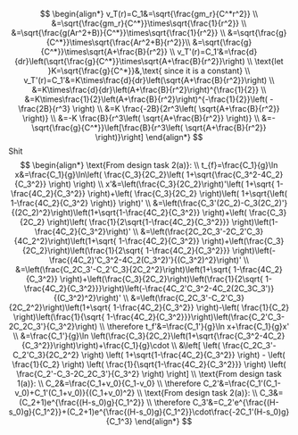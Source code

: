 $$
\begin{align*}
v_T(r)=C_1&=\sqrt{\frac{gm_r}{C^*r^2}} \\
&=\sqrt{\frac{gm_r}{C^*}}\times\sqrt{\frac{1}{r^2}} \\
&=\sqrt{\frac{g(Ar^2+B)}{C^*}}\times\sqrt{\frac{1}{r^2}} \\
&=\sqrt{\frac{g}{C^*}}\times\sqrt{\frac{Ar^2+B}{r^2}}\\
&=\sqrt{\frac{g}{C^*}}\times\sqrt{A+\frac{B}{r^2}} \\
v_T'(r)=C_1'&=\frac{d}{dr}\left(\sqrt{\frac{g}{C^*}}\times\sqrt{A+\frac{B}{r^2}}\right) \\
\text{let }K=\sqrt{\frac{g}{C^*}}&,\text{ since it is a constant} \\
v_T'(r)=C_1'&=K\times\frac{d}{dr}\left(\sqrt{A+\frac{B}{r^2}}\right) \\
&=K\times\frac{d}{dr}\left(A+\frac{B}{r^2}\right)^{\frac{1}{2}} \\
&=K\times\frac{1}{2}\left(A+\frac{B}{r^2}\right)^{-\frac{1}{2}}\left( -\frac{2B}{r^3} \right) \\
&=K \frac{-2B}{2r^3\left( \sqrt{A+\frac{B}{r^2}} \right)} \\
&=-K \frac{B}{r^3\left( \sqrt{A+\frac{B}{r^2}} \right)} \\
&=-\sqrt{\frac{g}{C^*}}\left[\frac{B}{r^3\left( \sqrt{A+\frac{B}{r^2}} \right)}\right]
\end{align*}
$$
Shit
$$
\begin{align*}
\text{From design task 2(a)}: \\
t_{f}=\frac{C_1}{g}\ln x&=\frac{C_1}{g}\ln\left( \frac{C_3}{2C_2}\left( 1+\sqrt{\frac{C_3^2-4C_2}{C_3^2}} \right) \right) \\
x'&=\left(\frac{C_3}{2C_2}\right)'\left( 1+\sqrt{ 1-\frac{4C_2}{C_3^2}} \right)+\left( \frac{C_3}{2C_2} \right)\left( 1+\sqrt{\left( 1-\frac{4C_2}{C_3^2} \right)} \right)' \\
&=\left(\frac{C_3'(2C_2)-C_3(2C_2)'}{(2C_2)^2}\right)\left(1+\sqrt{1-\frac{4C_2}{C_3^2}} \right)+\left( \frac{C_3}{2C_2} \right)\left( \frac{1}{2\sqrt{1-\frac{4C_2}{C_3^2}}} \right)\left(1-\frac{4C_2}{C_3^2}\right)' \\
&=\left(\frac{2C_2C_3'-2C_2'C_3}{4C_2^2}\right)\left(1+\sqrt{ 1-\frac{4C_2}{C_3^2}} \right)+\left(\frac{C_3}{2C_2}\right)\left(\frac{1}{2\sqrt{ 1-\frac{4C_2}{C_3^2}}} \right)\left(-\frac{(4C_2)'C_3^2-4C_2(C_3^2)'}{(C_3^2)^2}\right)' \\
&=\left(\frac{C_2C_3'-C_2'C_3}{2C_2^2}\right)\left(1+\sqrt{ 1-\frac{4C_2}{C_3^2}} \right)+\left(\frac{C_3}{2C_2}\right)\left(\frac{1}{2\sqrt{ 1-\frac{4C_2}{C_3^2}}}\right)\left(-\frac{4C_2'C_3^2-4C_2(2C_3C_3')}{(C_3^2)^2}\right)' \\
&=\left(\frac{C_2C_3'-C_2'C_3}{2C_2^2}\right)\left(1+\sqrt{ 1-\frac{4C_2}{C_3^2}} \right)-\left( \frac{1}{C_2} \right)\left(\frac{1}{\sqrt{ 1-\frac{4C_2}{C_3^2}}}\right)\left(\frac{C_2'C_3-2C_2C_3'}{C_3^2}\right) \\
\therefore t_f'&=\frac{C_1'}{g}\ln x+\frac{C_1}{g}x' \\
&=\frac{C_1'}{g}\ln \left(\frac{C_3}{2C_2}\left(1+\sqrt{\frac{C_3^2-4C_2}{C_3^2}}\right)\right)+\frac{C_1}{g}\cdot \\
&\left[ \left( \frac{C_2C_3'-C_2'C_3}{2C_2^2} \right) \left( 1+\sqrt{1-\frac{4C_2}{C_3^2}} \right) - \left( \frac{1}{C_2} \right) \left( \frac{1}{\sqrt{1-\frac{4C_2}{C_3^2}}} \right) \left( \frac{C_2'-C_3-2C_2C_3'}{C_3^2} \right) \right] \\
\text{From design task 1(a)}: \\
C_2&=\frac{C_1+v_0}{C_1-v_0} \\
\therefore C_2'&=\frac{C_1'(C_1-v_0)+C_1'(C_1+v_0)}{(C_1+v_0)^2} \\
\text{From design task 2(a)}: \\
C_3&=(C_2+1)e^{\frac{(H-s_0)g}{C_1^2}} \\
\therefore C_3'&=C_2'e^{\frac{(H-s_0)g}{C_1^2}}+(C_2+1)e^{\frac{(H-s_0)g}{C_1^2}}\cdot\frac{-2C_1'(H-s_0)g}{C_1^3}
\end{align*}
$$
